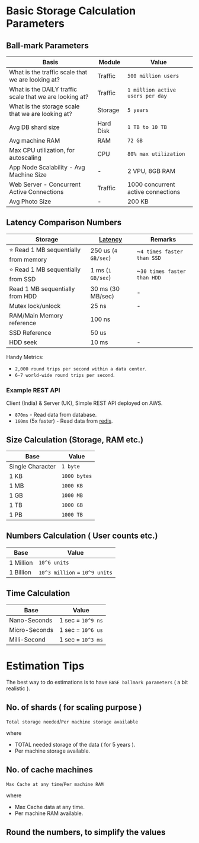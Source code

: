 

# Basic Storage Calculation Parameters

## Ball-mark Parameters

| Basis                                                   | Module    | Value                              |
|---------------------------------------------------------|-----------|------------------------------------|
| What is the traffic scale that we are looking at?       | Traffic   | `500 million users`                |
| What is the DAILY traffic scale that we are looking at? | Traffic   | `1 million active users per day`   |
| What is the storage scale that we are looking at?       | Storage   | `5 years`                          |
| Avg DB shard size                                       | Hard Disk | `1 TB to 10 TB`                    |
| Avg machine RAM                                         | RAM       | `72 GB`                            |
| Max CPU utilization, for autoscaling                    | CPU       | `80% max utilization`              |
| App Node Scalability - Avg Machine Size                 | -         | 2 VPU, 8GB RAM                     |
| Web Server - Concurrent Active Connections              | Traffic   | 1000 concurrent active connections |
| Avg Photo Size                                          | -         | 200 KB                             |

## Latency Comparison Numbers

| Storage                                   | [Latency](https://github.com/donnemartin/system-design-primer#latency-numbers-every-programmer-should-know) | Remarks                     |
|-------------------------------------------|-------------------------------------------------------------------------------------------------------------|-----------------------------|
| :star: Read 1 MB sequentially from memory | 250 us (`4 GB/sec`)                                                                                           | ~`4 times faster than SSD`  |
| :star: Read 1 MB sequentially from SSD    | 1 ms (`1 GB/sec`)                                                                                             | ~`30 times faster than HDD` |
| Read 1 MB sequentially from HDD           | 30 ms (30 MB/sec)                                                                                           | -                           |
| Mutex lock/unlock                         | 25 ns                                                                                                       | -                           |
| RAM/Main Memory reference                 | 100 ns                                                                                                      |                             |
| SSD Reference                             | 50 us                                                                                                       |                             |
| HDD seek                                  | 10 ms                                                                                                       | -                           |

Handy Metrics:
- `2,000 round trips per second within a data center`.
- `6-7 world-wide round trips per second`.

### Example REST API

Client (India) & Server (UK), Simple REST API deployed on AWS.
- `870ms` - Read data from database. 
- `160ms` (5x faster) - Read data from [redis](3_DatabaseComponents/In-Memory-Cache/Redis).

## Size Calculation (Storage, RAM etc.)

| Base             | Value        | 
|------------------|--------------|
| Single Character | `1 byte`     |
| 1 KB             | `1000 bytes` |
| 1 MB             | `1000 KB`    |
| 1 GB             | `1000 MB`    |
| 1 TB             | `1000 GB`    |
| 1 PB             | `1000 TB`    |

## Numbers Calculation ( User counts etc.)

| Base      | Value                         | 
|-----------|-------------------------------|
| 1 Million | `10^6 units`                  |
| 1 Billion | `10^3 million` = `10^9 units` |

## Time Calculation

| Base          | Value             | 
|---------------|-------------------|
| Nano-Seconds  | 1 sec = `10^9 ns` |
| Micro-Seconds | 1 sec = `10^6 us` |
| Milli-Second  | 1 sec = `10^3 ms` |

# Estimation Tips
The best way to do estimations is to have `BASE ballmark parameters` ( a bit realistic ).

## No. of shards ( for scaling purpose )

`Total storage needed`/`Per machine storage available`

where
  - TOTAL needed storage of the data ( for 5 years ).
  - Per machine storage available.

## No. of cache machines

`Max Cache at any time`/`Per machine RAM`

where
  - Max Cache data at any time.
  - Per machine RAM available.

## Round the numbers, to simplify the values

